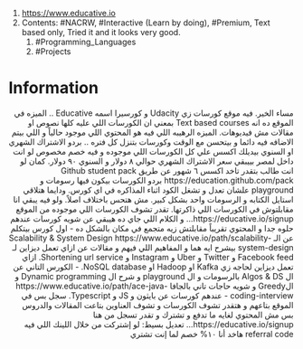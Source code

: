 1. https://www.educative.io
2. Contents: #NACRW,  #Interactive (Learn by doing), #Premium, Text based only, Tried it and it looks very good.
	1. #Programming_Languages 
	2. #Projects 


# Information
<p dir="rtl">مساء الخير. 
فيه موقع كورسات زي Udacity و كورسيرا اسمه Educative .. الميزه في الموقع ده انه Text based courses بمعني ان الكورسات اللي عليه كلها نصوص او مقالات مش فيديوهات. 
الميزه الرهيبه اللي فيه هو المحتوي اللي موجود حالياً و اللي بيتم الاضافه فيه دائما و بيتحسن مع الوقت وكورسات بتنزل كل فتره .. 
بردو الاشتراك الشهري او السنوي بيديلك اكسس علي كل الكورسات اللي موجوده و فيه خصم مخصوص لو انت داخل لمصر بييبقي سعر الاشتراك الشهري حوالي ٨ دولار و السنوي ٩٠ دولار. 
كمان لو انت طالب بتقدر تاخد اكسس ٦ شهور عن طريق Github student pack https://education.github.com/pack
بردو الكورسات بيكون فيها رسومات و playground علشان تعدل و تشغل الكود اثناء المذاكره في اي كورس. ودايما هتلاقي استايل الكتابه و الرسومات واحد بشكل كبير. مش هتحس باختلاف اصلاً. ولو فيه يبقي انا مقابلتوش في الكورسات اللي ذاكرتها. 
تقدر تشوف الكورسات اللي موجوده من الموقع https://educative.io/signup... و الكلام اللي جاي ده هيبقي عن شويه كورسات عندهم حلوه جدا و المحتوي تقريباً مقابلتش زيه متجمع في مكان بالشكل ده
- اول كورس بيتكلم عن الـ Scalability & System Design https://www.educative.io/path/scalability-system-design
بيشرح ايه هما و المفاهيم اللي فيهم و مقالات عن ازاي تعمل ديزاين لـ Facebook feed و Twitter و Uber و Instagram و Shortening url service. 
ازاي تعمل ديزاين لحاجه زي Kafka او Hadoop او NoSQL database.
- الكورس التاني عن ال Algos & DS بالرسومات و ال playground و شرح ال Dynamic programming و الGreedy و شويه حاجات تاني بالجافا
https://www.educative.io/path/ace-java-coding-interview
- عندهم كورسات عن بايثون و JS و Typescript.
سجل بس في الموقع بتاعهم و هتقدر تشوف الكورسات و تشوف العناوين بتاعت المقالات والدروس بس مش المحتوي لغايه ما تدفع و تشترك و تقدر تسجل من هنا https://educative.io/signup...
تعديل بسيط: 
لو إشتركت من خلال اللينك اللي فيه referral code هاخد أنا ١٠% خصم لما إنت تشتري</p>